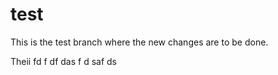 # test

This is the test branch where the new changes are to be done. 

Theii fd f
df
das
f d
saf
ds 
